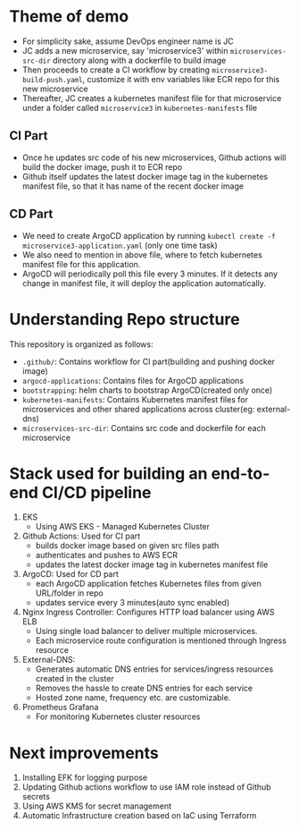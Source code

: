 
# Theme of demo

- For simplicity sake, assume DevOps engineer name is JC
- JC adds a new microservice, say 'microservice3' within `microservices-src-dir` directory along with a dockerfile to build image
- Then proceeds to create a CI workflow by creating `microservice3-build-push.yaml`, customize it with env variables like ECR repo for this new microservice
- Thereafter, JC creates a kubernetes manifest file for that microservice under a folder called `microservice3` in `kubernetes-manifests` file

## CI Part

- Once he updates src code of his new microservices, Github actions will build the docker image, push it to ECR repo
- Github itself updates the latest docker image tag in the kubernetes manifest file, so that it has name of the recent docker image

## CD Part

- We need to create ArgoCD application by running `kubectl create -f microservice3-application.yaml` (only one time task)
- We also need to mention in above file, where to fetch kubernetes manifest file for this application. 
- ArgoCD will periodically poll this file every 3 minutes. If it detects any change in manifest file, it will deploy the application automatically. 


# Understanding Repo structure

This repository is organized as follows:

- `.github/`: Contains workflow for CI part(building and pushing docker image)
- `argocd-applications`: Contains files for ArgoCD applications
- `bootstrapping`: helm charts to bootstrap ArgoCD(created only once)
- `kubernetes-manifests`: Contains Kubernetes manifest files for microservices and other shared applications across cluster(eg: external-dns)
- `microservices-src-dir`: Contains src code and dockerfile for each microservice 


# Stack used for building an end-to-end CI/CD pipeline

1. EKS
   - Using AWS EKS - Managed Kubernetes Cluster
2. Github Actions: Used for CI part
   - builds docker image based on given src files path
   - authenticates and pushes to AWS ECR
   - updates the latest docker image tag in kubernetes manifest file
3. ArgoCD: Used for CD part
   - each ArgoCD application fetches Kubernetes files from given URL/folder in repo
   - updates service every 3 minutes(auto sync enabled)
2. Nginx Ingress Controller: Configures HTTP load balancer using AWS ELB
   - Using single load balancer to deliver multiple microservices. 
   - Each microservice route configuration is mentioned through Ingress resource
3. External-DNS: 
   - Generates automatic DNS entries for services/ingress resources created in the cluster
   - Removes the hassle to create DNS entries for each service
   - Hosted zone name, frequency etc. are customizable.
4. Prometheus Grafana
   - For monitoring Kubernetes cluster resources


# Next improvements

1. Installing EFK for logging purpose
2. Updating Github actions workflow to use IAM role instead of Github secrets
3. Using AWS KMS for secret management
4. Automatic Infrastructure creation based on IaC using Terraform